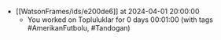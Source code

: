 
- [[WatsonFrames/ids/e200de6]] at 2024-04-01 20:00:00
  - You worked on Topluluklar for 0 days 00:01:00 (with tags #AmerikanFutbolu, #Tandogan) 
